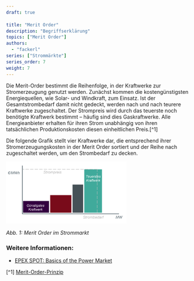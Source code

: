 ```yaml
---
draft: true

title: "Merit Order"
description: "Begriffserklärung"
topics: ["Merit Order"]
authors:
  - "fackerl"
series: ["Strommärkte"]
series_order: 7
weight: 7
---
```


Die Merit-Order bestimmt die Reihenfolge, in der Kraftwerke zur Stromerzeugung genutzt werden. Zunächst kommen die kostengünstigsten Energiequellen, wie Solar- und Windkraft, zum Einsatz. Ist der Gesamtstrombedarf damit nicht gedeckt, werden nach und nach teurere Kraftwerke zugeschaltet. Der Strompreis wird durch das teuerste noch benötigte Kraftwerk bestimmt – häufig sind dies Gaskraftwerke. Alle Energieanbieter erhalten für ihren Strom unabhängig von ihren tatsächlichen Produktionskosten diesen einheitlichen Preis.[^1]

Die folgende Grafik stellt vier Kraftwerke dar, die entsprechend ihrer Stromerzeugungskosten in der Merit Order sortiert und der Reihe nach zugeschaltet werden, um den Strombedarf zu decken.

<img src="merit_order.png" alt="Merit Order" width="65%">

*Abb. 1: Merit Order im Strommarkt*


### Weitere Informationen:
- [EPEX SPOT: Basics of the Power Market](https://www.epexspot.com/en/basicspowermarket#merit-order-and-marginal-cost-the-price-formation-process)

[^1] [Merit-Order-Prinzip](https://energie.gv.at/glossary/merit-order-prinzip)

<!-- Vorteile für Erneuerbare, evtl. Graph zur Veranschaulichung -->
